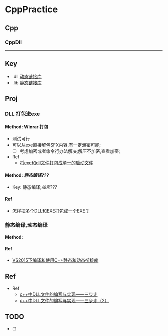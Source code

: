 # CppPractice

## Cpp
### CppDll
----

## Key
- .dll [动态链接库](https://baike.baidu.com/item/%E5%8A%A8%E6%80%81%E9%93%BE%E6%8E%A5%E5%BA%93/100352#viewPageContent) 
- .lib [静态链接库](https://baike.baidu.com/item/%E9%9D%99%E6%80%81%E9%93%BE%E6%8E%A5%E5%BA%93/1060290?fr=aladdin)


## Proj
###  DLL 打包进exe
#### Method: Winrar 打包
- 测试可行
- 可以从exe直接解包SFX内容,有一定泄密可能;
  - [ ] 考虑加密或者命令行办法解决;解压不加密,查看加密;
- Ref
  - [将exe和dll文件打包成单一的启动文件](https://www.cnblogs.com/fxd980519/articles/4807756.html)


####  Method: *静态编译???*
- Key: 静态编译;*加壳???*
#### Ref
- [怎样把多个DLL和EXE打包成一个EXE？](https://bbs.csdn.net/topics/350154259?list=912125)  

### 静态编译,动态编译
#### Method:

#### Ref
- [VS2015下编译和使用C++静态和动态衔接库](https://blog.csdn.net/qiao_lili/article/details/84260117)


## Ref
- Ref
  - [c++中DLL文件的编写与实现——三步走](https://blog.csdn.net/qq_34097715/article/details/79540933)
  - [c++中DLL文件的编写与实现——三步走（2）](https://blog.csdn.net/qq_34097715/article/details/90060930)

## TODO
- [ ] 